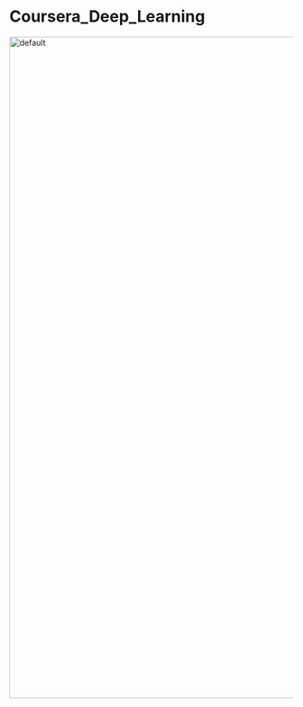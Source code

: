 # Coursera_Deep_Learning

<img width="1175" alt="default" src="https://user-images.githubusercontent.com/33269462/44305049-55581000-a33c-11e8-8eec-b2d07e06583c.png">
